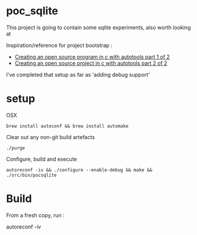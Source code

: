 # poc_sqlite

This project is going to contain some sqlite experiments, also worth looking at 

Inspiration/reference for project bootstrap :  

* [Creating an open source program in c with autotools part 1 of 2](http://blog.fourthbit.com/2013/06/18/creating-an-open-source-program-in-c-with-autotools-part-1-of-2)
* [Creating an open source project in c with autotools part 2 of 2](http://blog.fourthbit.com/2013/08/05/creating-an-open-source-project-in-c-with-autotools-part-2-of-2)


I've completed that setup as far as 'adding debug support'

# setup 

OSX 
```
brew install autoconf && brew install automake
```

Clear out any non-git build artefacts
```
./purge
```

Configure, build and execute
```
autoreconf -iv && ./configure --enable-debug && make && ./src/bin/pocsqlite
```

# Build 

From a fresh copy, run :

autoreconf -iv


